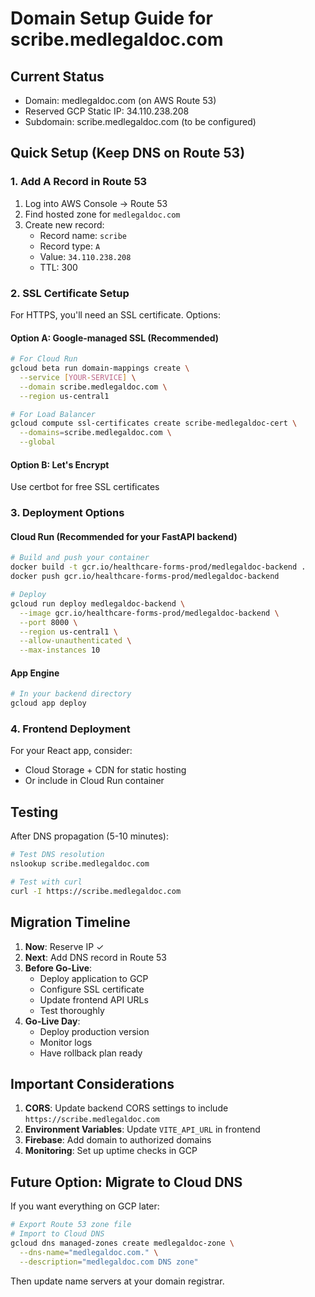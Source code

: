 # Domain Setup Guide for scribe.medlegaldoc.com

## Current Status
- Domain: medlegaldoc.com (on AWS Route 53)
- Reserved GCP Static IP: 34.110.238.208
- Subdomain: scribe.medlegaldoc.com (to be configured)

## Quick Setup (Keep DNS on Route 53)

### 1. Add A Record in Route 53
1. Log into AWS Console → Route 53
2. Find hosted zone for `medlegaldoc.com`
3. Create new record:
   - Record name: `scribe`
   - Record type: `A`
   - Value: `34.110.238.208`
   - TTL: 300

### 2. SSL Certificate Setup

For HTTPS, you'll need an SSL certificate. Options:

#### Option A: Google-managed SSL (Recommended)
```bash
# For Cloud Run
gcloud beta run domain-mappings create \
  --service [YOUR-SERVICE] \
  --domain scribe.medlegaldoc.com \
  --region us-central1

# For Load Balancer
gcloud compute ssl-certificates create scribe-medlegaldoc-cert \
  --domains=scribe.medlegaldoc.com \
  --global
```

#### Option B: Let's Encrypt
Use certbot for free SSL certificates

### 3. Deployment Options

#### Cloud Run (Recommended for your FastAPI backend)
```bash
# Build and push your container
docker build -t gcr.io/healthcare-forms-prod/medlegaldoc-backend .
docker push gcr.io/healthcare-forms-prod/medlegaldoc-backend

# Deploy
gcloud run deploy medlegaldoc-backend \
  --image gcr.io/healthcare-forms-prod/medlegaldoc-backend \
  --port 8000 \
  --region us-central1 \
  --allow-unauthenticated \
  --max-instances 10
```

#### App Engine
```bash
# In your backend directory
gcloud app deploy
```

### 4. Frontend Deployment

For your React app, consider:
- Cloud Storage + CDN for static hosting
- Or include in Cloud Run container

## Testing

After DNS propagation (5-10 minutes):
```bash
# Test DNS resolution
nslookup scribe.medlegaldoc.com

# Test with curl
curl -I https://scribe.medlegaldoc.com
```

## Migration Timeline

1. **Now**: Reserve IP ✓
2. **Next**: Add DNS record in Route 53
3. **Before Go-Live**: 
   - Deploy application to GCP
   - Configure SSL certificate
   - Update frontend API URLs
   - Test thoroughly
4. **Go-Live Day**:
   - Deploy production version
   - Monitor logs
   - Have rollback plan ready

## Important Considerations

1. **CORS**: Update backend CORS settings to include `https://scribe.medlegaldoc.com`
2. **Environment Variables**: Update `VITE_API_URL` in frontend
3. **Firebase**: Add domain to authorized domains
4. **Monitoring**: Set up uptime checks in GCP

## Future Option: Migrate to Cloud DNS

If you want everything on GCP later:
```bash
# Export Route 53 zone file
# Import to Cloud DNS
gcloud dns managed-zones create medlegaldoc-zone \
  --dns-name="medlegaldoc.com." \
  --description="medlegaldoc.com DNS zone"
```

Then update name servers at your domain registrar.